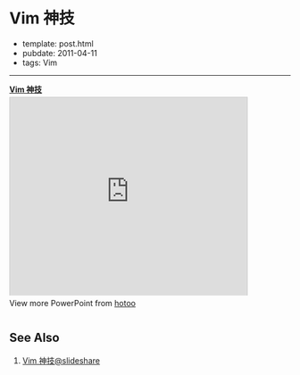 
# Vim 神技

- template: post.html
- pubdate: 2011-04-11
- tags: Vim

----


<div style="width:425px" id="__ss_9693832">
  <strong style="display:block;margin:12px 0 4px">
    <a href="http://www.slideshare.net/hotoo/vim-9693832"
      title="Vim 神技" target="_blank">Vim 神技</a>
  </strong>
  <iframe src="http://www.slideshare.net/slideshow/embed_code/9693832"
    width="425" height="355" frameborder="0" marginwidth="0" marginheight="0"
    scrolling="no" style="border:1px solid #CCC;border-width:1px 1px 0"
    allowfullscreen></iframe>
  <div style="padding:5px 0 12px"> View more PowerPoint from
    <a href="http://www.slideshare.net/hotoo" target="_blank">hotoo</a>
  </div>
</div>


## See Also

1. [Vim 神技@slideshare](http://www.slideshare.net/hotoo/vim-9693832)
